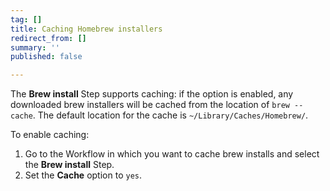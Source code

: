 ```yaml
---
tag: []
title: Caching Homebrew installers
redirect_from: []
summary: ''
published: false

---
```

The **Brew install** Step supports caching: if the option is enabled, any downloaded brew installers will be cached from the location of `brew --cache`. The default location for the cache is `~/Library/Caches/Homebrew/`. 

To enable caching:

1. Go to the Workflow in which you want to cache brew installs and select the **Brew install** Step. 
2. Set the **Cache** option to `yes`. 